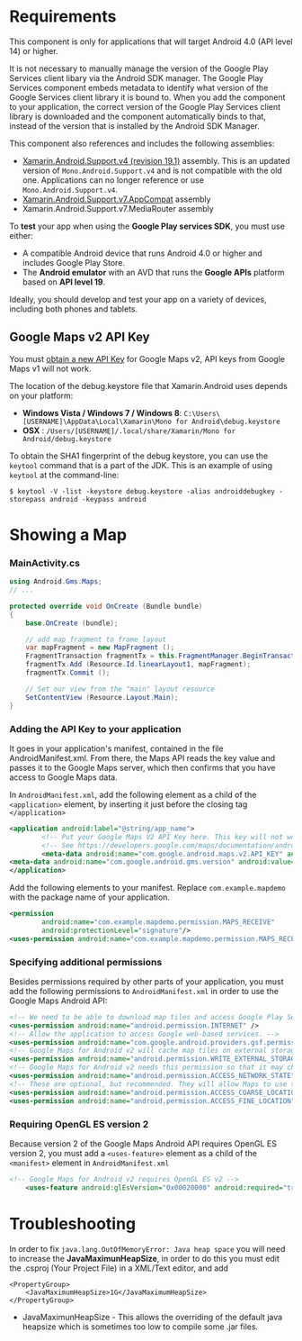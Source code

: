 Requirements
============
This component is only for applications that will target Android 4.0 (API level 14) or higher.

It is not necessary to manually manage the version of the Google Play Services client libary via the Android SDK manager. The Google Play Services component embeds metadata to identify what version of the Google Services client library it is bound to. When you add the component to your application, the correct version of the Google Play Services client library is downloaded and the component automatically binds to that, instead of the version that is installed by the Android SDK Manager.

This component also references and includes the following assemblies:

*  [Xamarin.Android.Support.v4 (revision 19.1)](http://components.xamarin.com/view/xamandroidsupportv4-18) assembly. This is an updated version of `Mono.Android.Support.v4` and is not compatible with the old one. Applications can no longer reference or use `Mono.Android.Support.v4`.
*  [Xamarin.Android.Support.v7.AppCompat](https://components.xamarin.com/view/xamandroidsupportv7appcompat) assembly
*  Xamarin.Android.Support.v7.MediaRouter assembly

To **test** your app when using the **Google Play services SDK**, you must use either:

* A compatible Android device that runs Android 4.0 or higher and includes Google Play Store.
* The **Android emulator** with an AVD that runs the **Google APIs** platform based on **API level 19**.

Ideally, you should develop and test your app on a variety of devices, including both phones and tablets.

Google Maps v2 API Key
----------------------

You must [obtain a new API Key](https://developers.google.com/maps/documentation/android/start#the_google_maps_api_key) for Google Maps v2, API keys from Google Maps v1 will not work. 

The location of the debug.keystore file that Xamarin.Android uses depends on your platform:

- **Windows Vista / Windows 7 / Windows 8**: `C:\Users\[USERNAME]\AppData\Local\Xamarin\Mono for Android\debug.keystore`
- **OSX** : `/Users/[USERNAME]/.local/share/Xamarin/Mono for Android/debug.keystore`

To obtain the SHA1 fingerprint of the debug keystore, you can use the `keytool` command that is a part of the JDK. This is an example of using `keytool` at the command-line:

    $ keytool -V -list -keystore debug.keystore -alias androiddebugkey -storepass android -keypass android


Showing a Map
=============

### MainActivity.cs

```csharp
using Android.Gms.Maps;
// ...

protected override void OnCreate (Bundle bundle)
{
	base.OnCreate (bundle);

	// add map fragment to frame layout
	var mapFragment = new MapFragment ();
	FragmentTransaction fragmentTx = this.FragmentManager.BeginTransaction();
	fragmentTx.Add (Resource.Id.linearLayout1, mapFragment);
	fragmentTx.Commit ();

	// Set our view from the "main" layout resource
	SetContentView (Resource.Layout.Main);
}
```

### Adding the API Key to your application

It goes in your application's manifest, contained in the file AndroidManifest.xml. From there, the Maps API reads the key value and passes it to the Google Maps server, which then confirms that you have access to Google Maps data.

In `AndroidManifest.xml`, add the following element as a child of the `<application>` element, by inserting it just before the closing tag `</application>`

```xml
<application android:label="@string/app_name">
		<!-- Put your Google Maps V2 API Key here. This key will not work for you.-->
		<!-- See https://developers.google.com/maps/documentation/android/start#obtaining_an_api_key -->
		<meta-data android:name="com.google.android.maps.v2.API_KEY" android:value="YourKey" />
<meta-data android:name="com.google.android.gms.version" android:value="@integer/google_play_services_version" />
</application>
```

Add the following elements to your manifest. Replace `com.example.mapdemo` with the package name of your application.

```xml
<permission
        android:name="com.example.mapdemo.permission.MAPS_RECEIVE"
        android:protectionLevel="signature"/>
<uses-permission android:name="com.example.mapdemo.permission.MAPS_RECEIVE"/>
```

### Specifying additional permissions

Besides permissions required by other parts of your application, you must add the following permissions to `AndroidManifest.xml` in order to use the Google Maps Android API:

```xml
<!-- We need to be able to download map tiles and access Google Play Services-->
<uses-permission android:name="android.permission.INTERNET" />
<!-- Allow the application to access Google web-based services. -->
<uses-permission android:name="com.google.android.providers.gsf.permission.READ_GSERVICES" />
<!-- Google Maps for Android v2 will cache map tiles on external storage -->
<uses-permission android:name="android.permission.WRITE_EXTERNAL_STORAGE" />
<!-- Google Maps for Android v2 needs this permission so that it may check the connection state as it must download data -->
<uses-permission android:name="android.permission.ACCESS_NETWORK_STATE" />
<!-- These are optional, but recommended. They will allow Maps to use the My Location provider. -->
<uses-permission android:name="android.permission.ACCESS_COARSE_LOCATION" />
<uses-permission android:name="android.permission.ACCESS_FINE_LOCATION" />
```

### Requiring OpenGL ES version 2

Because version 2 of the Google Maps Android API requires OpenGL ES version 2, you must add a `<uses-feature>` element as a child of the `<manifest>` element in `AndroidManifest.xml`

```xml
<!-- Google Maps for Android v2 requires OpenGL ES v2 -->
	<uses-feature android:glEsVersion="0x00020000" android:required="true" />
```

Troubleshooting 
===============

In order to fix `java.lang.OutOfMemoryError: Java heap space` you will need to increase the **JavaMaximunHeapSize**, in order to do this you must edit the .csproj (Your Project File) in a
XML/Text editor, and add

	<PropertyGroup>
        <JavaMaximumHeapSize>1G</JavaMaximumHeapSize>
    </PropertyGroup>

* JavaMaximunHeapSize - This allows the overriding of the
  default java heapsize which is sometimes too low to compile
  some .jar files.